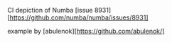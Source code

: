 CI depiction of Numba [issue 8931][https://github.com/numba/numba/issues/8931]

example by [abulenok][https://github.com/abulenok/]
